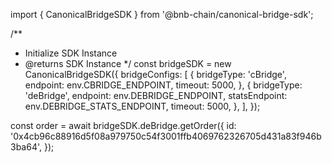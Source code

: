 import { CanonicalBridgeSDK } from '@bnb-chain/canonical-bridge-sdk';

/**
 * Initialize SDK Instance
 * @returns SDK Instance
 */
const bridgeSDK = new CanonicalBridgeSDK({
  bridgeConfigs: [
    {
      bridgeType: 'cBridge',
      endpoint: env.CBRIDGE_ENDPOINT,
      timeout: 5000,
    },
    {
      bridgeType: 'deBridge',
      endpoint: env.DEBRIDGE_ENDPOINT,
      statsEndpoint: env.DEBRIDGE_STATS_ENDPOINT,
      timeout: 5000,
    },
  ],
});

const order = await bridgeSDK.deBridge.getOrder({
  id: '0x4cb96c88916d5f08a979750c54f3001ffb4069762326705d431a83f946b3ba64',
});

